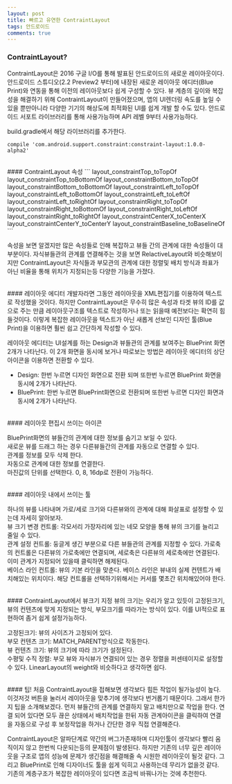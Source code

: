 ```yaml
---
layout: post
title: 빠르고 유연한 ContraintLayout
tags: 안드로이드
comments: true
---
```



### ContraintLayout?
ContraintLayout은 2016 구글 I/O를 통해 발표된 안드로이드의 새로운 레이아웃이다. 안드로이드 스튜디오(2.2 Preview2 부터)에 내장된 새로운 레이아웃 에디터(Blue Print)와 연동을 통해 이전의 레이아웃보다 쉽게 구성할 수 있다. 뷰 계층의 깊이와 복잡성을 해결하기 위해 ContraintLayout이 만들어졌으며, 앱의 UI렌더링 속도를 높일 수 있을 뿐만아니라 다양한 기기의 해상도에 최적화된 UI를 쉽게 개발 할 수도 있다. 안드로이드 서포트 라이브러리를 통해 사용가능하며 API 레벨 9부터 사용가능하다.  

build.gradle에서 해당 라이브러리를 추가한다.
```
compile 'com.android.support.constraint:constraint-layout:1.0.0-alpha2'
```

<br>
#### ContraintLayout 속성
```
layout_constraintTop_toTopOf
layout_constraintTop_toBottomOf
layout_constraintBottom_toTopOf
layout_constraintBottom_toBottomOf
layout_constraintLeft_toTopOf
layout_constraintLeft_toBottomOf
layout_constraintLeft_toLeftOf
layout_constraintLeft_toRightOf
layout_constraintRight_toTopOf
layout_constraintRight_toBottomOf
layout_constraintRight_toLeftOf
layout_constraintRight_toRightOf
layout_constraintCenterX_toCenterX
layout_constraintCenterY_toCenterY
layout_constraintBaseline_toBaselineOf
```

속성을 보면 알겠지만 많은 속성들로 인해 복잡하고 뷰들 간의 관계에 대한 속성들이 대부분이다. 자식뷰들관의 관계를 연결해주는 것을 보면 RelactiveLayout와 비슷해보이지만 ContraintLayout은 자식들과 부모관의 관계에 대한 정렬및 배치 방식과 좌표가 아닌 비율을 통해 위치가 지정되는등 다양한 기능을 가졌다.  

<br>
#### 레이아웃 에디터
개발자라면 그동안 레이아웃을 XML편집기를 이용하여 텍스트로 작성했을 것이다. 하지만 ContraintLayout은 무수히 많은 속성과 타겟 뷰의 ID를 값으로 주는 만큼 레이아웃구조를 텍스트로 작성하거나 또는 읽을때 예전보다는 확연히 힘들것이다. 이렇게 복잡한 레이아웃을 텍스트가 아닌 새롭게 선보인 디자인 툴(Blue Print)을 이용하면 훨씬 쉽고 간단하게 작성할 수 있다.  

레이아웃 에디터는 UI설계를 하는 Design과 뷰들관의 관계를 보여주는 BluePrint 화면 2개가 나타난다. 이 2개 화면을 동시에 보거나 따로보는 방법은 레이아웃 에디터의 상단 아이콘을 이용하면 전환할 수 있다.  
- Design: 한번 누르면 디자인 화면으로 전환 되며 또한번 누르면 BluePrint 화면을 동시에 2개가 나타난다.
- BluePrint: 한번 누르면 BluePrint화면으로 전환되며 또한번 누르면 디자인 화면과 동시에 2개가 나타난다.

<br>
#### 레이아웃 편집시 쓰이는 아이콘

BluePrint화면의 뷰들간의 관계에 대한 정보를 숨기고 보일 수 있다.  
새로운 뷰를 드래그 하는 경우 다른뷰들간의 관계를 자동으로 연결할 수 있다.  
관계를 정보를 모두 삭제 한다.  
자동으로 관계에 대한 정보를 연결한다.  
마진값의 단위를 선택한다. 0, 8, 16dp로 전환이 가능하다.  

<br>
#### 레이아웃 내에서 쓰이는 툴

하나의 뷰를 나타내며 가로/세로 크기와 다른뷰와의 관계에 대해 화살표로 설정할 수 있는데 자세히 알아보자.  
뷰 크기 변경 컨트롤: 각모서리 가장자리에 있는 네모 모양을 통해 뷰의 크기를 늘리고 줄일 수 있다.  
관계 설정 컨트롤: 둥글게 생긴 부분으로 다른 뷰들관의 관계를 지정할 수 있다. 가로축의 컨트롤은 다른뷰의 가로축에만 연결되며, 세로축은 다른뷰의 세로축에만 연결된다. 이미 관계가 지정되어 있을때 클릭하면 해제된다.  
베이스 라인 컨트롤: 뷰의 기본 라인을 맞춘다. 베이스 라인은 뷰내의 실제 컨텐트가 배치해있는 위치이다. 해당 컨트롤을 선택하기위해서는 커서를 몇초간 위치해있어야 한다.  

<br>
#### ContraintLayout에서 뷰크기 지정
뷰의 크기는 우리가 알고 있듯이 고정된크기, 뷰의 컨텐츠에 맞게 지정되는 방식, 부모크기를 따라가는 방식이 있다. 이를 UI적으로 표현하여 좀거 쉽게 설정가능하다.  

고정된크기: 뷰의 사이즈가 고정되어 있다.  
부모 컨텐츠 크기: MATCH_PARENT방식으로 작동한다.  
뷰 컨텐츠 크기: 뷰의 크기에 따라 크기가 설정된다.  
수평및 수직 정렬: 부모 뷰와 자식뷰가 연결되어 있는 경우 정렬을 퍼센테이지로 설정할 수 있다. LinearLayout의 weight와 비슷하다고 생각하면 쉽다.  

<br>
#### 팁!
처음 ContraintLayout을 접해보면 생각보다 힘든 작업이 될가능성이 높다. 이것저것 버튼을 눌러서 레이아웃을 맞추기에 생각보다 번거롭기 때문이다. 그래서 한가지 팁을 소개해보겠다. 먼저 뷰들간의 관계를 연결하지 말고 배치만으로 작업을 한다. 연결 되어 있다면 모두 끊은 상태에서 배치작업을 한뒤 자동 관계아이콘을 클릭하여 연결을 자동으로 구성 후 보정작업을 하거나 간단한 경우 직접 연결해준다.  

ContraintLayout은 알파단계로 약간의 버그가존재하며 디자인툴이 생각보다 빨리 움직이지 않고 한번씩 다운되는등의 문제점이 발생된다. 하지만 기존의 너무 깊은 레이아웃을 구조로 앱의 성능에 문제가 생긴점을 해결해줄 속 시원한 레이아웃이 될것 같다. 그리고 BluePrint로 인해 디자이너도 툴을 쉽게 익히고 사용하는데 무리가 없을것 같다. 기존의 계층구조가 복잡한 레이아웃이 있다면 조금씩 바꿔나가는 것에 추천한다.  

 
